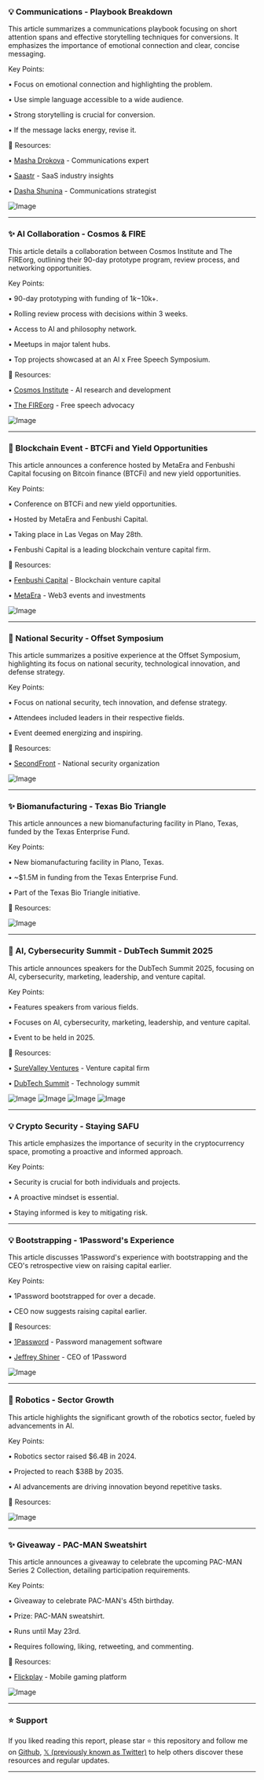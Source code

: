### 💡 Communications - Playbook Breakdown

This article summarizes a communications playbook focusing on short attention spans and effective storytelling techniques for conversions.  It emphasizes the importance of emotional connection and clear, concise messaging.

Key Points:

•  Focus on emotional connection and highlighting the problem.


•  Use simple language accessible to a wide audience.


•  Strong storytelling is crucial for conversion.


•  If the message lacks energy, revise it.



🔗 Resources:

• [Masha Drokova](https://x.com/mashadrokova) - Communications expert


• [Saastr](https://x.com/saastr) - SaaS industry insights


• [Dasha Shunina](https://x.com/dasha_shunina) - Communications strategist


![Image](https://pbs.twimg.com/media/GrGKfwVXwAA7sUx?format=jpg&name=small)

---
### ✨ AI Collaboration - Cosmos & FIRE

This article details a collaboration between Cosmos Institute and The FIREorg, outlining their 90-day prototype program, review process, and networking opportunities.

Key Points:

•  90-day prototyping with funding of $1k-$10k+.


•  Rolling review process with decisions within 3 weeks.


•  Access to AI and philosophy network.


•  Meetups in major talent hubs.


•  Top projects showcased at an AI x Free Speech Symposium.


🔗 Resources:

• [Cosmos Institute](https://x.com/cosmos_inst) - AI research and development


• [The FIREorg](https://x.com/TheFIREorg) - Free speech advocacy


![Image](https://pbs.twimg.com/media/GrFKqy7bIAA0yAv?format=jpg&name=small)

---
### 🚀 Blockchain Event - BTCFi and Yield Opportunities

This article announces a conference hosted by MetaEra and Fenbushi Capital focusing on Bitcoin finance (BTCFi) and new yield opportunities.

Key Points:

•  Conference on BTCFi and new yield opportunities.


•  Hosted by MetaEra and Fenbushi Capital.


•  Taking place in Las Vegas on May 28th.


•  Fenbushi Capital is a leading blockchain venture capital firm.



🔗 Resources:

• [Fenbushi Capital](https://x.com/fenbushi) - Blockchain venture capital


• [MetaEra](https://x.com/MetaEraHK) -  Web3 events and investments


![Image](https://pbs.twimg.com/media/GrEo1wlaYAAaQSi?format=jpg&name=small)

---
### 🤖 National Security - Offset Symposium

This article summarizes a positive experience at the Offset Symposium, highlighting its focus on national security, technological innovation, and defense strategy.

Key Points:

•  Focus on national security, tech innovation, and defense strategy.


•  Attendees included leaders in their respective fields.


•  Event deemed energizing and inspiring.



🔗 Resources:

• [SecondFront](https://x.com/SecondFront) - National security organization


![Image](https://pbs.twimg.com/media/GrFC-iBW4AAuWJh?format=jpg&name=small)

---
### ✨ Biomanufacturing - Texas Bio Triangle

This article announces a new biomanufacturing facility in Plano, Texas, funded by the Texas Enterprise Fund.

Key Points:

•  New biomanufacturing facility in Plano, Texas.


•  ~$1.5M in funding from the Texas Enterprise Fund.


•  Part of the Texas Bio Triangle initiative.



🔗 Resources:


![Image](https://pbs.twimg.com/media/GrE_HHFX0AAdDen?format=jpg&name=small)

---
### 🚀 AI, Cybersecurity Summit - DubTech Summit 2025

This article announces speakers for the DubTech Summit 2025, focusing on AI, cybersecurity, marketing, leadership, and venture capital.

Key Points:

•  Features speakers from various fields.


•  Focuses on AI, cybersecurity, marketing, leadership, and venture capital.


•  Event to be held in 2025.



🔗 Resources:

• [SureValley Ventures](https://x.com/SureValley) - Venture capital firm


• [DubTech Summit](https://x.com/DubTechSummit) - Technology summit


![Image](https://pbs.twimg.com/media/GrDvTgwWUAAdtVU?format=jpg&name=360x360)
![Image](https://pbs.twimg.com/media/GrDvT0QXoAAEhjh?format=jpg&name=360x360)
![Image](https://pbs.twimg.com/media/GrDvUEEXUAAlw3w?format=jpg&name=360x360)
![Image](https://pbs.twimg.com/media/GrDvUTqXUAAvpKI?format=jpg&name=360x360)

---
### 💡 Crypto Security - Staying SAFU

This article emphasizes the importance of security in the cryptocurrency space, promoting a proactive and informed approach.

Key Points:

•  Security is crucial for both individuals and projects.


•  A proactive mindset is essential.


•  Staying informed is key to mitigating risk.



---
### 💡 Bootstrapping - 1Password's Experience

This article discusses 1Password's experience with bootstrapping and the CEO's retrospective view on raising capital earlier.

Key Points:

•  1Password bootstrapped for over a decade.


•  CEO now suggests raising capital earlier.



🔗 Resources:

• [1Password](https://x.com/1Password) - Password management software


• [Jeffrey Shiner](https://x.com/jeffreyshiner) - CEO of 1Password


![Image](https://pbs.twimg.com/amplify_video_thumb/1923061450051870720/img/olVV2vwDCy4cmbrX.jpg)

---
### 🚀 Robotics - Sector Growth

This article highlights the significant growth of the robotics sector, fueled by advancements in AI.

Key Points:

•  Robotics sector raised $6.4B in 2024.


•  Projected to reach $38B by 2035.


•  AI advancements are driving innovation beyond repetitive tasks.



🔗 Resources:


![Image](https://pbs.twimg.com/media/GrDA-PRWoAAmBR-?format=jpg&name=small)

---
### ✨ Giveaway - PAC-MAN Sweatshirt

This article announces a giveaway to celebrate the upcoming PAC-MAN Series 2 Collection, detailing participation requirements.

Key Points:

•  Giveaway to celebrate PAC-MAN's 45th birthday.


•  Prize: PAC-MAN sweatshirt.


•  Runs until May 23rd.


•  Requires following, liking, retweeting, and commenting.



🔗 Resources:

• [Flickplay](https://x.com/flickplayapp) - Mobile gaming platform


![Image](https://pbs.twimg.com/media/GrCoC7daAAEhTWE?format=jpg&name=small)


---

### ⭐️ Support

If you liked reading this report, please star ⭐️ this repository and follow me on [Github](https://github.com/Drix10), [𝕏 (previously known as Twitter)](https://x.com/DRIX_10_) to help others discover these resources and regular updates.

---